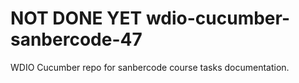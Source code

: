 # NOT DONE YET wdio-cucumber-sanbercode-47
WDIO Cucumber repo for sanbercode course tasks documentation.
